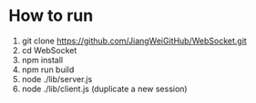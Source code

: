 # How to run

1. git clone https://github.com/JiangWeiGitHub/WebSocket.git
2. cd WebSocket
3. npm install
4. npm run build
5. node ./lib/server.js
6. node ./lib/client.js (duplicate a new session)
